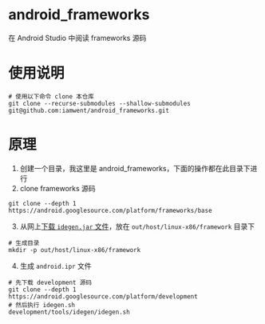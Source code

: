 # android_frameworks

在 Android Studio 中阅读 frameworks 源码

# 使用说明

```shell
# 使用以下命令 clone 本仓库
git clone --recurse-submodules --shallow-submodules git@github.com:iamwent/android_frameworks.git
```

# 原理

1. 创建一个目录，我这里是 android_frameworks，下面的操作都在此目录下进行
2. clone frameworks 源码

```shell
git clone --depth 1 https://android.googlesource.com/platform/frameworks/base
```

3. 从网上[下载 `idegen.jar` 文件](https://github.com/iamwent/android_frameworks/blob/main/out/host/linux-x86/framework/idegen.jar)，放在 `out/host/linux-x86/framework` 目录下

```shell
# 生成目录
mkdir -p out/host/linux-x86/framework
```

4. 生成 `android.ipr` 文件

```shell
# 先下载 development 源码
git clone --depth 1 https://android.googlesource.com/platform/development
# 然后执行 idegen.sh
development/tools/idegen/idegen.sh
```

